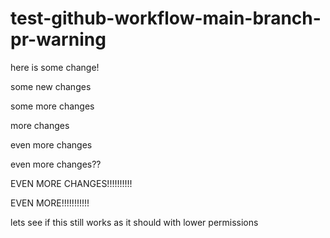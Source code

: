 # test-github-workflow-main-branch-pr-warning


here is some change!

some new changes


some more changes

more changes

even more changes

even more changes??

EVEN MORE CHANGES!!!!!!!!!!

EVEN MORE!!!!!!!!!!!

lets see if this still works as it should with lower permissions
